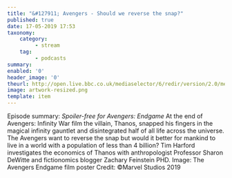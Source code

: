 ```yaml
---
title: "&#127911; Avengers - Should we reverse the snap?"
published: true
date: 17-05-2019 17:53
taxonomy:
    category:
         - stream
    tag:
         - podcasts
summary:
enabled: '0'
header_image: '0'
theurl: http://open.live.bbc.co.uk/mediaselector/6/redir/version/2.0/mediaset/audio-nondrm-download/proto/http/vpid/p0788dv4.mp3
image: artwork-resized.png
template: item
---
```

 
Episode summary: *Spoiler-free for Avengers: Endgame* At the end of Avengers: Infinity War film the villain, Thanos, snapped his fingers in the magical infinity gauntlet and disintegrated half of all life across the universe. The Avengers want to reverse the snap but would it better for mankind to live in a world with a population of less than 4 billion? Tim Harford investigates the economics of Thanos with anthropologist Professor Sharon DeWitte and fictionomics blogger Zachary Feinstein PHD. Image: The Avengers Endgame film poster Credit: ©Marvel Studios 2019
